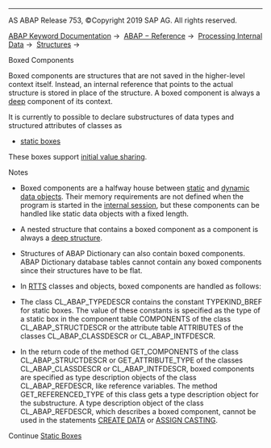   

* * *

AS ABAP Release 753, ©Copyright 2019 SAP AG. All rights reserved.

[ABAP Keyword Documentation](https://help.sap.com/doc/abapdocu_753_index_htm/7.53/en-US/abenabap.htm) →  [ABAP − Reference](https://help.sap.com/doc/abapdocu_753_index_htm/7.53/en-US/abenabap_reference.htm) →  [Processing Internal Data](https://help.sap.com/doc/abapdocu_753_index_htm/7.53/en-US/abenabap_data_working.htm) →  [Structures](https://help.sap.com/doc/abapdocu_753_index_htm/7.53/en-US/abendata_objects_structure.htm) → 

Boxed Components

Boxed components are structures that are not saved in the higher-level context itself. Instead, an internal reference that points to the actual structure is stored in place of the structure. A boxed component is always a [deep](https://help.sap.com/doc/abapdocu_753_index_htm/7.53/en-US/abendeep_glosry.htm "Glossary Entry") component of its context.

It is currently to possible to declare substructures of data types and structured attributes of classes as

-   [static boxes](https://help.sap.com/doc/abapdocu_753_index_htm/7.53/en-US/abenstatic_boxes.htm)

These boxes support [initial value sharing](https://help.sap.com/doc/abapdocu_753_index_htm/7.53/en-US/abeninitial_value_sharing_glosry.htm "Glossary Entry").

Notes

-   Boxed components are a halfway house between [static](https://help.sap.com/doc/abapdocu_753_index_htm/7.53/en-US/abenstatic_data_object_glosry.htm "Glossary Entry") and [dynamic data objects](https://help.sap.com/doc/abapdocu_753_index_htm/7.53/en-US/abendynamic_data_object_glosry.htm "Glossary Entry"). Their memory requirements are not defined when the program is started in the [internal session](https://help.sap.com/doc/abapdocu_753_index_htm/7.53/en-US/abeninternal_session_glosry.htm "Glossary Entry"), but these components can be handled like static data objects with a fixed length.

-   A nested structure that contains a boxed component as a component is always a [deep structure](https://help.sap.com/doc/abapdocu_753_index_htm/7.53/en-US/abendeep_structure_glosry.htm "Glossary Entry").

-   Structures of ABAP Dictionary can also contain boxed components. ABAP Dictionary database tables cannot contain any boxed components since their structures have to be flat.

-   In [RTTS](https://help.sap.com/doc/abapdocu_753_index_htm/7.53/en-US/abenrun_time_type_services_glosry.htm "Glossary Entry") classes and objects, boxed components are handled as follows:

-   The class CL\_ABAP\_TYPEDESCR contains the constant TYPEKIND\_BREF for static boxes. The value of these constants is specified as the type of a static box in the component table COMPONENTS of the class CL\_ABAP\_STRUCTDESCR or the attribute table ATTRIBUTES of the classes CL\_ABAP\_CLASSDESCR or CL\_ABAP\_INTFDESCR.

-   In the return code of the method GET\_COMPONENTS of the class CL\_ABAP\_STRUCTDESCR or GET\_ATTRIBUTE\_TYPE of the classes CL\_ABAP\_CLASSDESCR or CL\_ABAP\_INTFDESCR, boxed components are specified as type description objects of the class CL\_ABAP\_REFDESCR, like reference variables. The method GET\_REFERENCED\_TYPE of this class gets a type description object for the substructure. A type description object of the class CL\_ABAP\_REFDESCR, which describes a boxed component, cannot be used in the statements [CREATE DATA](https://help.sap.com/doc/abapdocu_753_index_htm/7.53/en-US/abapcreate_data.htm) or [ASSIGN CASTING](https://help.sap.com/doc/abapdocu_753_index_htm/7.53/en-US/abapassign_casting.htm).

Continue
[Static Boxes](https://help.sap.com/doc/abapdocu_753_index_htm/7.53/en-US/abenstatic_boxes.htm)